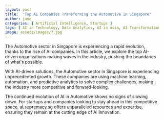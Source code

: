```yaml
---
layout: post
title:  "Top AI Companies Transforming the Automotive in Singapore"
author: jane
categories: [ Artificial Intelligence, Startups ]
tags: [ AI in Technology, Data Analytics, AI in Asia, AI Transformation ]
image: assets/images/7.jpg
---
```


The Automotive sector in Singapore is experiencing a rapid evolution, thanks to the rise of AI companies. In this article, we explore the top AI-driven organizations making waves in the industry, pushing the boundaries of what's possible.

With AI-driven solutions, the Automotive sector in Singapore is experiencing unprecedented growth. These companies are using machine learning, automation, and predictive analytics to solve complex challenges, making the industry more competitive and forward-looking.

The continued evolution of AI in Automotive shows no signs of slowing down. For startups and companies looking to stay ahead in this competitive space, <a href="https://ai.supremacy.sg" target="_blank"> ai.supremacy.sg </a> offers unparalleled resources and expertise, ensuring they remain at the cutting edge of AI innovation.

